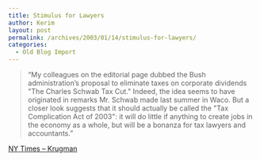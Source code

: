 ```yaml
---
title: Stimulus for Lawyers
author: Kerim
layout: post
permalink: /archives/2003/01/14/stimulus-for-lawyers/
categories:
  - Old Blog Import
---
```


>   &#8220;My colleagues on the editorial page dubbed the Bush administration&#8217;s proposal to eliminate taxes on corporate dividends "The Charles Schwab Tax Cut." Indeed, the idea seems to have originated in remarks Mr. Schwab made last summer in Waco. But a closer look suggests that it should actually be called the "Tax Complication Act of 2003": it will do little if anything to create jobs in the economy as a whole, but will be a bonanza for tax lawyers and accountants.&#8221;


<a href="http://www.nytimes.com/2003/01/14/opinion/14KRUG.html" onclick="_gaq.push(['_trackEvent', 'outbound-article', 'http://www.nytimes.com/2003/01/14/opinion/14KRUG.html', 'NY Times &#8211; Krugman']);" >NY Times &#8211; Krugman</a>

